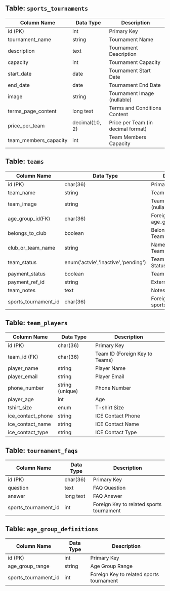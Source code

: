 ## Table: `sports_tournaments`

| Column Name           | Data Type       | Description                         |
|-----------------------|----------------|-------------------------------------|
| id (PK)               | int            | Primary Key                         |
| tournament_name       | string         | Tournament Name                     |
| description           | text           | Tournament Description              |
| capacity              | int            | Tournament Capacity                 |
| start_date            | date           | Tournament Start Date                |
| end_date              | date           | Tournament End Date                  |
| image                 | string         | Tournament Image (nullable)         |
| terms_page_content    | long text      | Terms and Conditions Content         |
| price_per_team        | decimal(10, 2) | Price per Team (in decimal format)   |
| team_members_capacity | int            | Team Members Capacity                |

## Table: `teams`

| Column Name          | Data Type       | Description                     |
|----------------------|----------------|---------------------------------|
| id (PK)              | char(36)       | Primary Key                     |
| team_name            | string         | Team Name                       |
| team_image           | string         | Team Image (nullable)           |
| age_group_id(FK)     | char(36)        |Foreign Key to age_group_definitions|
| belongs_to_club      | boolean        | Belongs to Club or Team         |
| club_or_team_name    | string         | Name of Club or Team (nullable) |
| team_status          | enum('actvie','inactive','pending')        | Team Activation Status          |
| payment_status       | boolean        | Team Payment Status             |
| payment_ref_id       | string         | External Ref ID                 |
| team_notes           | text           | Notes (nullable)                |
| sports_tournament_id  | char(36)      | Foreign Key to sports_tournaments|

## Table: `team_players`

| Column Name          | Data Type       | Description                     |
|----------------------|----------------|---------------------------------|
| id (PK)              | char(36)       | Primary Key                     |
| team_id (FK)         | char(36)       | Team ID (Foreign Key to Teams)  |
| player_name          | string         | Player Name                     |
| player_email         | string         | Player Email                    |
| phone_number         | string (unique)| Phone Number                    |
| player_age           | int            | Age                             |
| tshirt_size          | enum           | T-shirt Size                    |
| ice_contact_phone    | string         | ICE Contact Phone               |
| ice_contact_name     | string         | ICE Contact Name                |
| ice_contact_type     | string         | ICE Contact Type                |


## Table: `tournament_faqs`

| Column Name        | Data Type       | Description                           |
|--------------------|----------------|---------------------------------------|
| id (PK)            | char(36)       | Primary Key                           |
| question           | text           | FAQ Question                          |
| answer             | long text      | FAQ Answer                            |
| sports_tournament_id | int          | Foreign Key to related sports tournament |

## Table: `age_group_definitions`

| Column Name       | Data Type | Description                   |
|-------------------|-----------|-------------------------------|
| id (PK)           | int       | Primary Key                   |
| age_group_range   | string    | Age Group Range               |
| sports_tournament_id | int   | Foreign Key to related sports tournament |


